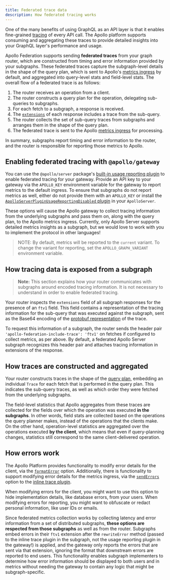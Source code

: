 ```yaml
---
title: Federated trace data
description: How federated tracing works
---
```


One of the many benefits of using GraphQL as an API layer is that it enables fine-grained [tracing](/graphos/metrics/usage-reporting/) of every API call. The Apollo platform supports consuming and aggregating these traces to provide detailed insights into your GraphQL layer's performance and usage.

Apollo Federation supports sending **federated traces** from your graph router, which are constructed from timing and error information provided by your subgraphs. These federated traces capture the subgraph-level details in the shape of the query plan, which is sent to Apollo's [metrics ingress](/graphos/metrics/usage-reporting) by default, and aggregated into query-level stats and field-level stats. The overall flow of a federated trace is as follows:

1. The router receives an operation from a client.
2. The router constructs a query plan for the operation, delegating sub-queries to subgraphs.
3. For each fetch to a subgraph, a response is received.
4. The [`extensions`](/resources/graphql-glossary/#extensions) of each response includes a trace from the sub-query.
5. The router collects the set of sub-query traces from subgraphs and arranges them in the shape of the query plan.
6. The federated trace is sent to the Apollo [metrics ingress](/graphos/metrics/usage-reporting/) for processing.

In summary, subgraphs report timing and error information to the router, and the router is responsible for reporting those metrics to Apollo.

## Enabling federated tracing with `@apollo/gateway`

You can use the `@apollo/server` package's [built-in usage reporting plugin](/apollo-server/api/plugin/usage-reporting) to enable federated tracing for your gateway. Provide an API key to your gateway via the `APOLLO_KEY` environment variable for the gateway to report metrics to the default ingress. To ensure that subgraphs do not report metrics as well, either do not provide them with an `APOLLO_KEY` or install the [`ApolloServerPluginUsageReportingDisabled` plugin](https://www.apollographql.com/docs/apollo-server/api/plugin/usage-reporting/) in your `ApolloServer`.

These options will cause the Apollo gateway to collect tracing information from the underlying subgraphs and pass them on, along with the query plan, to the Apollo metrics ingress. Currently, only Apollo Server supports detailed metrics insights as a subgraph, but we would love to work with you to implement the protocol in other languages!

> NOTE: By default, metrics will be reported to the `current` variant. To change the variant for reporting, set the `APOLLO_GRAPH_VARIANT` environment variable.

## How tracing data is exposed from a subgraph

> **Note:** This section explains how your router communicates with subgraphs around encoded tracing information. It is not necessary to understand in order to enable federated tracing.

Your router inspects the `extensions` field of all subgraph responses for the presence of an `ftv1` field. This field contains a representation of the tracing information for the sub-query that was executed against the subgraph, sent as the Base64 encoding of the [protobuf representation](https://github.com/apollographql/apollo-server/blob/main/packages/usage-reporting-protobuf/src/reports.proto) of the trace.

To request this information of a subgraph, the router sends the header pair `'apollo-federation-include-trace': 'ftv1'` on fetches if configured to collect metrics, as per above. By default, a federated Apollo Server subgraph recognizes this header pair and attaches tracing information in extensions of the response.

## How traces are constructed and aggregated

Your router constructs traces in the shape of the [query plan](./query-plans/), embedding an individual `Trace` for each fetch that is performed in the query plan. This indicates the sub-query traces, as well as which order they were fetched from the underlying subgraphs.

The field-level statistics that Apollo aggregates from these traces are collected for the fields over which the operation was executed **in the subgraphs**. In other words, field stats are collected based on the operations the query planner makes, instead of the operations that the clients make. On the other hand, operation-level statistics are aggregated over the operations executed **by the client**, which means that even if query-planning changes, statistics still correspond to the same client-delivered operation.

## How errors work

The Apollo Platform provides functionality to modify error details for the client, via the [`formatError`](/apollo-server/data/errors#for-client-responses) option. Additionally, there is functionality to support modifying error details for the metrics ingress, via the [`sendErrors`](/apollo-server/data/errors#for-apollo-studio-reporting) option to the [inline trace plugin](/apollo-server/api/plugin/inline-trace/).

When modifying errors for the client, you might want to use this option to hide implementation details, like database errors, from your users. When modifying errors for reporting, you might want to obfuscate or redact personal information, like user IDs or emails.

Since federated metrics collection works by collecting latency and error information from a set of distributed subgraphs, **these options are respected from those subgraphs** as well as from the router. Subgraphs embed errors in their `ftv1` extension after the `rewriteError` method (passed to the inline trace plugin in the subgraph, not the usage reporting plugin in the gateway!) is applied, and the gateway only reports the errors that are sent via that extension, ignoring the format that downstream errors are reported to end users. This functionality enables subgraph implementers to determine how error information should be displayed to both users and in metrics without needing the gateway to contain any logic that might be subgraph-specific.
